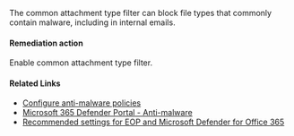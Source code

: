 The common attachment type filter can block file types that commonly contain malware, including in internal emails.

#### Remediation action
Enable common attachment type filter.

#### Related Links

* [Configure anti-malware policies](https://aka.ms/orca-mfp-docs-1) 
* [Microsoft 365 Defender Portal - Anti-malware](https://security.microsoft.com/antimalwarev2) 
* [Recommended settings for EOP and Microsoft Defender for Office 365](https://aka.ms/orca-atpp-docs-6)
